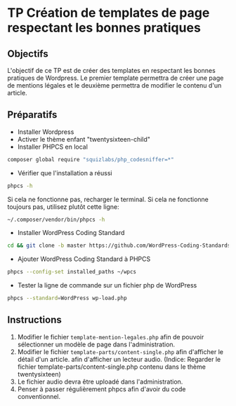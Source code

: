# TP Création de templates de page respectant les bonnes pratiques

## Objectifs
L'objectif de ce TP est de créer des templates en respectant les bonnes pratiques de Wordpress. Le premier template permettra de créer une page de mentions légales et le deuxième permettra de modifier le contenu d'un article. 

## Préparatifs
- Installer Wordpress
- Activer le thème enfant "twentysixteen-child"
- Installer PHPCS en local
```sh
composer global require "squizlabs/php_codesniffer=*"
```
- Vérifier que l'installation a réussi
```sh
phpcs -h
```
Si cela ne fonctionne pas, recharger le terminal.
Si cela ne fonctionne toujours pas, utilisez plutôt cette ligne:
```sh
~/.composer/vendor/bin/phpcs -h
```
- Installer WordPress Coding Standard
```sh
cd && git clone -b master https://github.com/WordPress-Coding-Standards/WordPress-Coding-Standards.git wpcs
```
- Ajouter WordPress Coding Standard à PHPCS
```sh
phpcs --config-set installed_paths ~/wpcs
```
- Tester la ligne de commande sur un fichier php de WordPress
```sh
phpcs --standard=WordPress wp-load.php
```

## Instructions
1. Modifier le fichier `template-mention-legales.php` afin de pouvoir sélectionner un modèle de page dans l'administration.
2. Modifier le fichier `template-parts/content-single.php` afin d'afficher le détail d'un article.
 afin d'afficher un lecteur audio. (Indice: Regarder le fichier template-parts/content-single.php contenu dans le thème twentysixteen)
3. Le fichier audio devra être uploadé dans l'administration.
4. Penser à passer régulièrement phpcs afin d'avoir du code conventionnel.